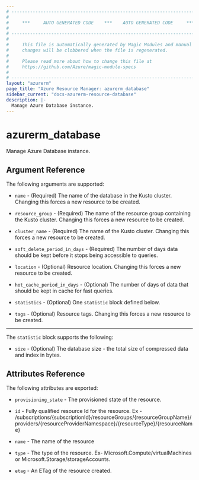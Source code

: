```yaml
---
# ----------------------------------------------------------------------------
#
#     ***     AUTO GENERATED CODE    ***    AUTO GENERATED CODE     ***
#
# ----------------------------------------------------------------------------
#
#     This file is automatically generated by Magic Modules and manual
#     changes will be clobbered when the file is regenerated.
#
#     Please read more about how to change this file at
#     https://github.com/Azure/magic-module-specs
#
# ----------------------------------------------------------------------------
layout: "azurerm"
page_title: "Azure Resource Manager: azurerm_database"
sidebar_current: "docs-azurerm-resource-database"
description: |-
  Manage Azure Database instance.
---
```


# azurerm_database

Manage Azure Database instance.


## Argument Reference

The following arguments are supported:

* `name` - (Required) The name of the database in the Kusto cluster. Changing this forces a new resource to be created.

* `resource_group` - (Required) The name of the resource group containing the Kusto cluster. Changing this forces a new resource to be created.

* `cluster_name` - (Required) The name of the Kusto cluster. Changing this forces a new resource to be created.

* `soft_delete_period_in_days` - (Required) The number of days data should be kept before it stops being accessible to queries.

* `location` - (Optional) Resource location. Changing this forces a new resource to be created.

* `hot_cache_period_in_days` - (Optional) The number of days of data that should be kept in cache for fast queries.

* `statistics` - (Optional) One `statistic` block defined below.

* `tags` - (Optional) Resource tags. Changing this forces a new resource to be created.

---

The `statistic` block supports the following:

* `size` - (Optional) The database size - the total size of compressed data and index in bytes.

## Attributes Reference

The following attributes are exported:

* `provisioning_state` - The provisioned state of the resource.

* `id` - Fully qualified resource Id for the resource. Ex - /subscriptions/{subscriptionId}/resourceGroups/{resourceGroupName}/providers/{resourceProviderNamespace}/{resourceType}/{resourceName}

* `name` - The name of the resource

* `type` - The type of the resource. Ex- Microsoft.Compute/virtualMachines or Microsoft.Storage/storageAccounts.

* `etag` - An ETag of the resource created.
